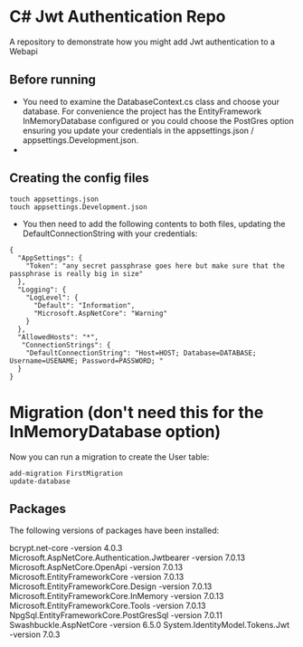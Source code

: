 # C# Jwt Authentication Repo

A repository to demonstrate how you might add Jwt authentication to a Webapi

## Before running

- You need to examine the DatabaseContext.cs class and choose your database.  For convenience the 
  project has the EntityFramework InMemoryDatabase configured or you could choose the PostGres option  
  ensuring you update your credentials in the appsettings.json / appsettings.Development.json.
- 
## Creating the config files
```
touch appsettings.json
touch appsettings.Development.json
```
- You then need to add the following contents to both files, updating the DefaultConnectionString with your credentials:  
```
{
  "AppSettings": {
    "Token": "any secret passphrase goes here but make sure that the passphrase is really big in size"
  },
  "Logging": {
    "LogLevel": {
      "Default": "Information",
      "Microsoft.AspNetCore": "Warning"
    }
  },
  "AllowedHosts": "*",
   "ConnectionStrings": {
    "DefaultConnectionString": "Host=HOST; Database=DATABASE; Username=USENAME; Password=PASSWORD; "
  }
}

```

# Migration (don't need this for the InMemoryDatabase option)
Now you can run a migration to create the User table:
```
add-migration FirstMigration
update-database
```


## Packages

The following versions of packages have been installed: 

bcrypt.net-core -version 4.0.3
Microsoft.AspNetCore.Authentication.Jwtbearer   -version 7.0.13
Microsoft.AspNetCore.OpenApi                    -version 7.0.13
Microsoft.EntityFrameworkCore                   -version 7.0.13
Microsoft.EntityFrameworkCore.Design            -version 7.0.13
Microsoft.EntityFrameworkCore.InMemory          -version 7.0.13
Microsoft.EntityFrameworkCore.Tools             -version 7.0.13
NpgSql.EntityFrameworkCore.PostGresSql          -version 7.0.11
Swashbuckle.AspNetCore                          -version 6.5.0
System.IdentityModel.Tokens.Jwt                 -version 7.0.3





